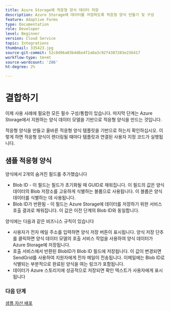 ```yaml
---
title: Azure Storage에 적응형 양식 데이터 저장
description: Azure Storage에 데이터를 저장하도록 적응형 양식 만들기 및 구성
feature: Adaptive Forms
type: Documentation
role: Developer
level: Beginner
version: Cloud Service
topic: Integrations
thumbnail: 335423.jpg
source-git-commit: 52c8d96a03b4d6e4f2a0a3c92f4307203e236417
workflow-type: tm+mt
source-wordcount: '286'
ht-degree: 2%

---
```


# 결합하기

이제 사용 사례에 필요한 모든 필수 구성/통합이 있습니다. 마지막 단계는 Azure Storage에서 지원하는 양식 데이터 모델을 기반으로 적응형 양식을 만드는 것입니다.

적응형 양식을 만들고 올바른 적응형 양식 템플릿을 기반으로 하는지 확인하십시오. 이렇게 하면 적응형 양식이 렌더링될 때마다 템플릿과 연결된 사용자 지정 코드가 실행됩니다.

## 샘플 적응형 양식

양식에서 2개의 숨겨진 필드를 추가했습니다

* Blob ID - 이 필드는 필드가 초기화될 때 GUID로 채워집니다. 이 필드의 값은 양식 데이터의 Blob 저장소를 고유하게 식별하는 블롭으로 사용됩니다. 이 블롭은 양식 데이터를 식별하는 데 사용됩니다.
* Blob ID가 반환됨 - 이 필드는 Azure Storage에 데이터를 저장하기 위한 서비스 호출 결과로 채워집니다. 이 값은 이전 단계의 Blob ID와 동일합니다.

양식에는 다음과 같은 비즈니스 규칙이 있습니다

* 사용자가 전자 메일 주소를 입력하면 양식 저장 버튼이 표시됩니다. 양식 저장 단추를 클릭하면 양식 데이터 모델의 호출 서비스 작업을 사용하여 양식 데이터가 Azure Storage에 저장됩니다.
* 호출 서비스에서 반환된 BlobID가 Blob ID 필드에 저장됩니다. 이 값이 변경되면 SendGrid를 사용하여 지원자에게 전자 메일이 전송됩니다. 이메일에는 Blob ID로 식별되는 부분적으로 완료된 양식을 여는 링크가 포함됩니다.
* 데이터가 Azure 스토리지에 성공적으로 저장되면 확인 텍스트가 사용자에게 표시됩니다

### 다음 단계

[샘플 자산 배포](./deploy-sample-assets.md)

